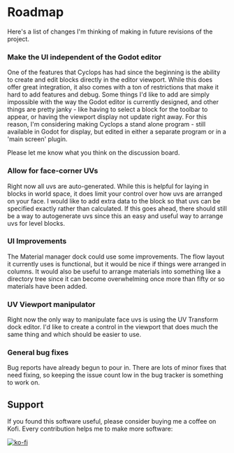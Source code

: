 # Roadmap

Here's a list of changes I'm thinking of making in future revisions of the project.


### Make the UI independent of the Godot editor

One of the features that Cyclops has had since the beginning is the ability to create and edit blocks directly in the editor viewport.  While this does offer great integration, it also comes with a ton of restrictions that make it hard to add features and debug.  Some things I'd like to add are simply impossible with the way the Godot editor is currently designed, and other things are pretty janky - like having to select a block for the toolbar to appear, or having the viewport display not update right away.  For this reason, I'm considering making Cyclops a stand alone program - still available in Godot for display, but edited in either a separate program or in a 'main screen' plugin.

Please let me know what you think on the discussion board.

### Allow for face-corner UVs

Right now all uvs are auto-generated.  While this is helpful for laying in blocks in world space, it does limit your control over how uvs are arranged on your face.  I would like to add extra data to the block so that uvs can be specified exactly rather than calculated.  If this goes ahead, there should still be a way to autogenerate uvs since this an easy and useful way to arrange uvs for level blocks.


### UI Improvements

The Material manager dock could use some improvements.  The flow layout it currently uses is functional, but it would be nice if things were arranged in columns.  It would also be useful to arrange materials into something like a directory tree since it can become overwhelming once more than fifty or so materials have been added.

### UV Viewport manipulator

Right now the only way to manipulate face uvs is using the UV Transform dock editor.  I'd like to create a control in the viewport that does much the same thing and which should be easier to use.

### General bug fixes

Bug reports have already begun to pour in.  There are lots of minor fixes that need fixing, so keeping the issue count low in the bug tracker is something to work on.

## Support

If you found this software useful, please consider buying me a coffee on Kofi.  Every contribution helps me to make more software:

[![ko-fi](https://ko-fi.com/img/githubbutton_sm.svg)](https://ko-fi.com/Y8Y43J6OB)
